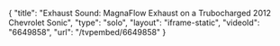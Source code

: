 {
    "title": "Exhaust Sound: MagnaFlow Exhaust on a Trubocharged 2012 Chevrolet Sonic",
    "type": "solo",
    "layout": "iframe-static",
    "videoId": "6649858",
    "url": "\/tvpembed\/6649858"
}